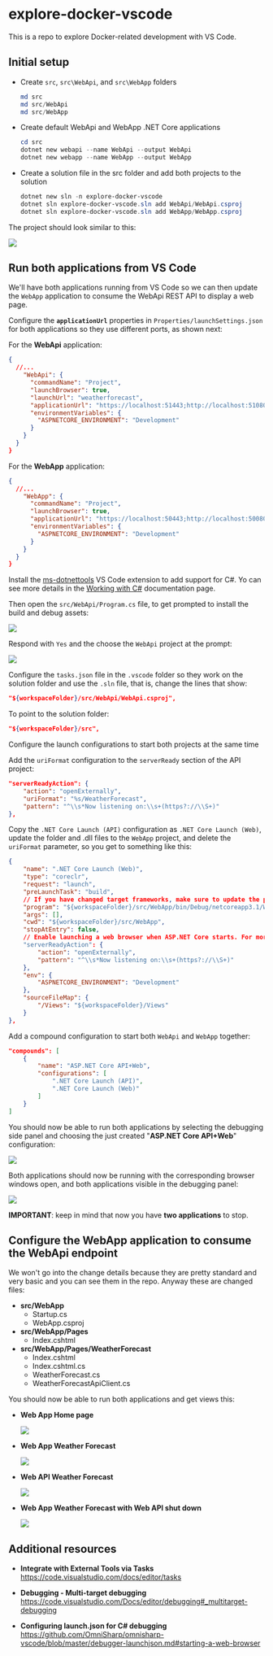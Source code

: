 # explore-docker-vscode

This is a repo to explore Docker-related development with VS Code.

## Initial setup

- Create `src`, `src\WebApi`, and `src\WebApp` folders

  ```powershell
  md src
  md src/WebApi
  md src/WebApp
  ```

- Create default WebApi and WebApp .NET Core applications

  ```powershell
  cd src
  dotnet new webapi --name WebApi --output WebApi
  dotnet new webapp --name WebApp --output WebApp
  ```

- Create a solution file in the src folder and add both projects to the solution

  ```powershell
  dotnet new sln -n explore-docker-vscode
  dotnet sln explore-docker-vscode.sln add WebApi/WebApi.csproj
  dotnet sln explore-docker-vscode.sln add WebApp/WebApp.csproj
  ```

The project should look similar to this:

![](media/initial-project-setup.png)

## Run both applications from VS Code

We'll have both applications running from VS Code so we can then update the `WebApp` application to consume the WebApi REST API to display a web page.

Configure the **`applicationUrl`** properties in `Properties/launchSettings.json` for both applications so they use different ports, as shown next:

For the **WebApi** application:

```json
{
  //...
    "WebApi": {
      "commandName": "Project",
      "launchBrowser": true,
      "launchUrl": "weatherforecast",
      "applicationUrl": "https://localhost:51443;http://localhost:51080",
      "environmentVariables": {
        "ASPNETCORE_ENVIRONMENT": "Development"
      }
    }
  }
}
```

For the **WebApp** application:

```json
{
  //...
    "WebApp": {
      "commandName": "Project",
      "launchBrowser": true,
      "applicationUrl": "https://localhost:50443;http://localhost:50080",
      "environmentVariables": {
        "ASPNETCORE_ENVIRONMENT": "Development"
      }
    }
  }
}
```

Install the [ms-dotnettools](https://marketplace.visualstudio.com/items?itemName=ms-dotnettools.csharp) VS Code extension to add support for C#. Yo can see more details in the [Working with C#](https://code.visualstudio.com/docs/languages/csharp) documentation page.

Then open the `src/WebApi/Program.cs` file, to get prompted to install the build and debug assets:

![](media/install-build-and-debug-assets.png)

Respond with `Yes` and the choose the `WebApi` project at the prompt:

![](media/vscode-build-and-debug-assets-project-prompt.png)

Configure the `tasks.json` file in the `.vscode` folder so they work on the solution folder and use the `.sln` file, that is, change the lines that show:

```json
"${workspaceFolder}/src/WebApi/WebApi.csproj",
```

To point to the solution folder:

```json
"${workspaceFolder}/src",
```

Configure the launch configurations to start both projects at the same time

Add the `uriFormat` configuration to the `serverReady` section of the API project:

```json
"serverReadyAction": {
    "action": "openExternally",
    "uriFormat": "%s/WeatherForecast",
    "pattern": "^\\s*Now listening on:\\s+(https?://\\S+)"
},
```

Copy the `.NET Core Launch (API)` configuration as `.NET Core Launch (Web)`, update the folder and .dll files to the `WebApp` project, and delete the `uriFormat` parameter, so you get to something like this:

```json
{
    "name": ".NET Core Launch (Web)",
    "type": "coreclr",
    "request": "launch",
    "preLaunchTask": "build",
    // If you have changed target frameworks, make sure to update the program path.
    "program": "${workspaceFolder}/src/WebApp/bin/Debug/netcoreapp3.1/WebApp.dll",
    "args": [],
    "cwd": "${workspaceFolder}/src/WebApp",
    "stopAtEntry": false,
    // Enable launching a web browser when ASP.NET Core starts. For more information: https://aka.ms/VSCode-CS-LaunchJson-WebBrowser
    "serverReadyAction": {
        "action": "openExternally",
        "pattern": "^\\s*Now listening on:\\s+(https?://\\S+)"
    },
    "env": {
        "ASPNETCORE_ENVIRONMENT": "Development"
    },
    "sourceFileMap": {
        "/Views": "${workspaceFolder}/Views"
    }
},
```

Add a compound configuration to start both `WebApi` and `WebApp` together:

```json
"compounds": [
    {
        "name": "ASP.NET Core API+Web",
        "configurations": [
            ".NET Core Launch (API)",
            ".NET Core Launch (Web)"
        ]
    }
]
```

You should now be able to run both applications by selecting the debugging side panel and choosing the just created "**ASP.NET Core API+Web**" configuration:

![](media/vscode-run-both-server-and-client-applications.png)

Both applications should now be running with the corresponding browser windows open, and both applications visible in the debugging panel:

![](media/vscode-server-and-client-appications-debugging-panel.png)

**IMPORTANT**: keep in mind that now you have **two applications** to stop.

## Configure the WebApp application to consume the WebApi endpoint

We won't go into the change details because they are pretty standard and very basic and you can see them in the repo. Anyway these are changed files:

- **src/WebApp**
  - Startup.cs
  - WebApp.csproj
- **src/WebApp/Pages**
  - Index.cshtml
- **src/WebApp/Pages/WeatherForecast**
  - Index.cshtml
  - Index.cshtml.cs
  - WeatherForecast.cs
  - WeatherForecastApiClient.cs

You should now be able to run both applications and get views this:

- **Web App Home page**

  ![](media/webapp-home-page.png)

- **Web App Weather Forecast**

  ![](media/webapp-weather-forecast.png)

- **Web API Weather Forecast**

  ![](media/webapi-weather-forecast.png)

- **Web App Weather Forecast with Web API shut down**

  ![](media/webapp-weather-forecast-failure.png)

## Additional resources

- **Integrate with External Tools via Tasks** \
  <https://code.visualstudio.com/docs/editor/tasks>

- **Debugging - Multi-target debugging** \
  <https://code.visualstudio.com/Docs/editor/debugging#_multitarget-debugging>

- **Configuring launch.json for C# debugging** \
  <https://github.com/OmniSharp/omnisharp-vscode/blob/master/debugger-launchjson.md#starting-a-web-browser>
